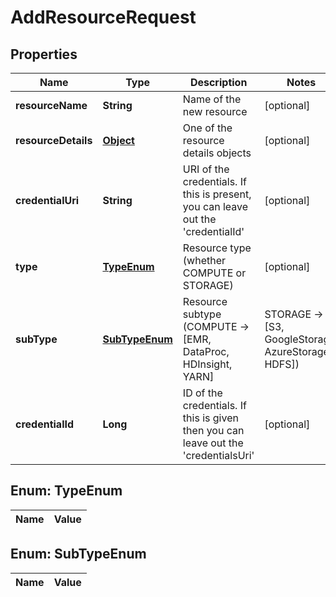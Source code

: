 

# AddResourceRequest

## Properties

Name | Type | Description | Notes
------------ | ------------- | ------------- | -------------
**resourceName** | **String** | Name of the new resource |  [optional]
**resourceDetails** | [**Object**](.md) | One of the resource details objects |  [optional]
**credentialUri** | **String** | URI of the credentials. If this is present, you can leave out the &#39;credentialId&#39; |  [optional]
**type** | [**TypeEnum**](#TypeEnum) | Resource type (whether COMPUTE or STORAGE) |  [optional]
**subType** | [**SubTypeEnum**](#SubTypeEnum) | Resource subtype (COMPUTE -&gt; [EMR, DataProc, HDInsight, YARN] | STORAGE -&gt; [S3, GoogleStorage, AzureStorage, HDFS]) |  [optional]
**credentialId** | **Long** | ID of the credentials. If this is given then you can leave out the &#39;credentialsUri&#39; |  [optional]


## Enum: TypeEnum

Name | Value
---- | -----


## Enum: SubTypeEnum

Name | Value
---- | -----




